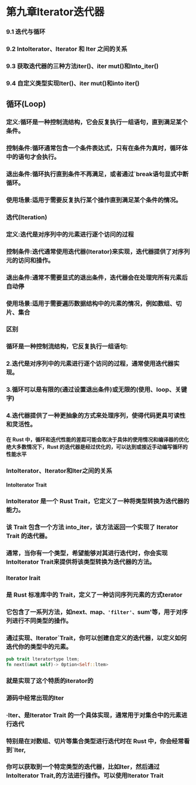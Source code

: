# 第九章lterator迭代器
### 9.1 迭代与循环
### 9.2 lntolterator、lterator 和 lter 之间的关系
### 9.3 获取迭代器的三种方法iter()、iter mut()和Into_iter()
### 9.4 自定义类型实现lter()、iter mut()和into iter()

## 循环(Loop)
### 定义:循环是一种控制流结构，它会反复执行一组语句，直到满足某个条件。
### 控制条件:循环通常包含一个条件表达式，只有在条件为真时，循环体中的语句才会执行。
### 退出条件:循环执行直到条件不再满足，或者通过`break语句显式中断循环。
### 使用场景:适用于需要反复执行某个操作直到满足某个条件的情况。

### 选代(lteration)
### 定义:迭代是对序列中的元素进行逐个访问的过程
### 控制条件:迭代通常使用迭代器(Iterator)来实现，迭代器提供了对序列元的访问和操作。
### 退出条件:通常不需要显式的退出条件，迭代器会在处理完所有元素后自动停
### 使用场景:适用于需要遍历数据结构中的元素的情况，例如数组、切片、集合

### 区别
### 循环是一种控制流结构，它反复执行一组语句:
### 2.迭代是对序列中的元素进行逐个访问的过程，通常使用迭代器实现。
### 3.循环可以是有限的(通过设置退出条件)或无限的(使用、loop、关键字)
### 4.迭代器提供了一种更抽象的方式来处理序列，使得代码更具可读性和灵活性。
#### 在 Rust 中，循环和迭代性能的差距可能会取决于具体的使用情况和编译器的优化绝大多数情况下，Rust 的迭代器是经过优化的，可以达到或接近手动编写循环的性能水平


### Intolterator、lterator和lter之间的关系

#### Intolterator Trait

### Intolterator 是一个 Rust Trait，它定义了一种将类型转换为迭代器的能力。
### 该 Trait 包含一个方法 into_iter，该方法返回一个实现了 lterator Trait 的迭代器。
### 通常，当你有一个类型，希望能够对其进行迭代时，你会实现Intolterator Trait来提供将该类型转换为迭代器的方法。

### lterator lrait
### 是 Rust 标准库中的 Trait，定义了一种访问序列元素的方式terator
### 它包含了一系列方法，如next`、`map`、'filter'、`sum'等，用于对序列进行不同类型的操作。
### 通过实现、lterator`Trait，你可以创建自定义的迭代器，以定义如何迭代你的类型中的元素。
```Rust
pub trait lteratortype ltem;
fn next(&mut self)-> 0ption<Self::ltem>
```
### 就是实现了这个特质的iterator的

### 源码中经常出现的lter
### ·lter、是lterator Trait 的一个具体实现，通常用于对集合中的元素进行迭代
### 特别是在对数组、切片等集合类型进行迭代时在 Rust 中，你会经常看到`lter,
### 你可以获取到一个特定类型的迭代器，比如lter，然后通过Intolterator Trait,的方法进行操作。可以使用lterator Trait